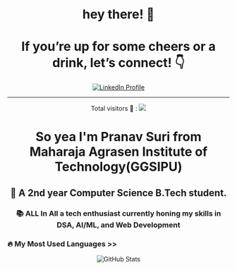 
<h1 align="center">hey there! 👋</h1>
<div align="center"> <h1>If you’re up for some cheers or a drink, let’s connect! 👇 </h2>
 <a href="https://www.linkedin.com/in/pranavsuri1/" target="_blank">
    <img src="https://img.shields.io/static/v1?message=LinkedIn&logo=linkedin&label=&color=0077B5&logoColor=white&labelColor=&style=for-the-badge" 
         alt="LinkedIn Profile">
</a> <hr>
<div align="center">
  <p> Total visitors 👀 :   <img src="https://visitor-badge.laobi.icu/badge?page_id=maurodesouza.maurodesouza&"/> </p>
</div>

<h1>So yea I'm Pranav Suri from Maharaja Agrasen Institute of Technology(GGSIPU) </h1> <h2>🔭 A 2nd year Computer Science B.Tech student.</h2> <h3>📚 ALL In All a tech enthusiast currently honing my skills in DSA, AI/ML, and Web Development </h3>
<!--
<h3 align="left">🛠 Language and tools</h3>
###
<div align="left">
  <img src="https://cdn.jsdelivr.net/gh/devicons/devicon/icons/go/go-original-wordmark.svg" height="40" alt="go logo"  />
  <img width="12" />
  <img src="https://cdn.jsdelivr.net/gh/devicons/devicon/icons/rust/rust-original.svg" height="40" alt="rust logo"  />
  <img width="12" />
  <img src="https://cdn.jsdelivr.net/gh/devicons/devicon/icons/ruby/ruby-plain-wordmark.svg" height="40" alt="ruby logo"  />
  <img width="12" />
  <img src="https://cdn.jsdelivr.net/gh/devicons/devicon/icons/dot-net/dot-net-plain-wordmark.svg" height="40" alt="dot-net logo"  />
  <img width="12" />
  <img src="https://cdn.jsdelivr.net/gh/devicons/devicon/icons/firebase/firebase-plain-wordmark.svg" height="40" alt="firebase logo"  />
  <img width="12" />
  <img src="https://cdn.jsdelivr.net/gh/devicons/devicon/icons/amazonwebservices/amazonwebservices-line-wordmark.svg" height="40" alt="amazonwebservices logo"  />
  <img width="12" />
  <img src="https://cdn.jsdelivr.net/gh/devicons/devicon/icons/circleci/circleci-plain.svg" height="40" alt="circleci logo"  />
  <img width="12" />
  <img src="https://cdn.jsdelivr.net/gh/devicons/devicon/icons/kubernetes/kubernetes-plain.svg" height="40" alt="kubernetes logo"  />
  <img width="12" />
  <img src="https://cdn.jsdelivr.net/gh/devicons/devicon/icons/docker/docker-plain-wordmark.svg" height="40" alt="docker logo"  />
</div>
-->
<h3 align="left">🔥 My Most Used Languages >> </h3>
<p align="center">
  <img src="https://github-readme-stats.vercel.app/api/top-langs/?username=pranavsuri05&theme=tokyonight" alt="GitHub Stats"/>
</p>

<!--**pranavsuri05/pranavsuri05** is a ✨ _special_ ✨ repository because its `README.md` (this file) appears on your GitHub profile.-->


<br>
<!--<p align="left"> <a href="https://github.com/ryo-ma/github-profile-trophy"><img src="https://github-profile-trophy.vercel.app/?username=pranavsuri05" alt="pranavsuri05" /></a> </p> -->
